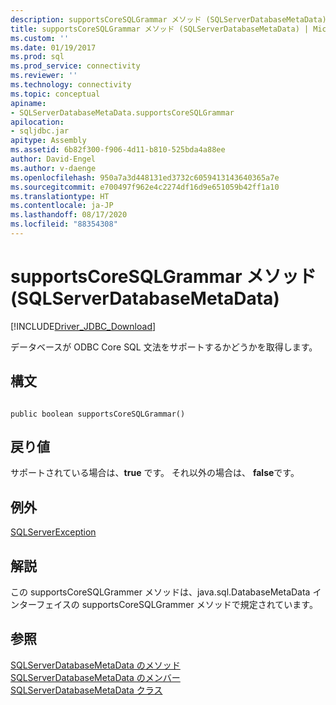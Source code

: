 ```yaml
---
description: supportsCoreSQLGrammar メソッド (SQLServerDatabaseMetaData)
title: supportsCoreSQLGrammar メソッド (SQLServerDatabaseMetaData) | Microsoft Docs
ms.custom: ''
ms.date: 01/19/2017
ms.prod: sql
ms.prod_service: connectivity
ms.reviewer: ''
ms.technology: connectivity
ms.topic: conceptual
apiname:
- SQLServerDatabaseMetaData.supportsCoreSQLGrammar
apilocation:
- sqljdbc.jar
apitype: Assembly
ms.assetid: 6b82f300-f906-4d11-b810-525bda4a88ee
author: David-Engel
ms.author: v-daenge
ms.openlocfilehash: 950a7a3d448131ed3732c6059413143640365a7e
ms.sourcegitcommit: e700497f962e4c2274df16d9e651059b42ff1a10
ms.translationtype: HT
ms.contentlocale: ja-JP
ms.lasthandoff: 08/17/2020
ms.locfileid: "88354308"
---
```

# <a name="supportscoresqlgrammar-method-sqlserverdatabasemetadata"></a>supportsCoreSQLGrammar メソッド (SQLServerDatabaseMetaData)
[!INCLUDE[Driver_JDBC_Download](../../../includes/driver_jdbc_download.md)]

  データベースが ODBC Core SQL 文法をサポートするかどうかを取得します。  
  
## <a name="syntax"></a>構文  
  
```  
  
public boolean supportsCoreSQLGrammar()  
```  
  
## <a name="return-value"></a>戻り値  
 サポートされている場合は、**true** です。 それ以外の場合は、 **false**です。  
  
## <a name="exceptions"></a>例外  
 [SQLServerException](../../../connect/jdbc/reference/sqlserverexception-class.md)  
  
## <a name="remarks"></a>解説  
 この supportsCoreSQLGrammer メソッドは、java.sql.DatabaseMetaData インターフェイスの supportsCoreSQLGrammer メソッドで規定されています。  
  
## <a name="see-also"></a>参照  
 [SQLServerDatabaseMetaData のメソッド](../../../connect/jdbc/reference/sqlserverdatabasemetadata-methods.md)   
 [SQLServerDatabaseMetaData のメンバー](../../../connect/jdbc/reference/sqlserverdatabasemetadata-members.md)   
 [SQLServerDatabaseMetaData クラス](../../../connect/jdbc/reference/sqlserverdatabasemetadata-class.md)  
  
  
